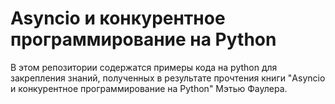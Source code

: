 # Asyncio и конкурентное программирование на Python
В этом репозитории содержатся примеры кода на python для закрепления знаний, полученных в результате прочтения книги "Asyncio и конкурентное программирование на Python" Мэтью Фаулера.
